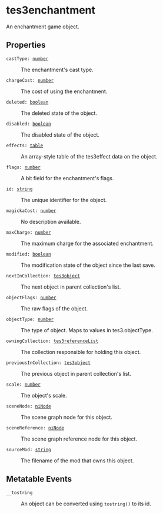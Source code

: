 # tes3enchantment

An enchantment game object.

## Properties

<dl class="describe">
<dt><code class="descname">castType: <a href="https://mwse.readthedocs.io/en/latest/lua/type/number.html">number</a></code></dt>
<dd>

The enchantment's cast type.

</dd>
<dt><code class="descname">chargeCost: <a href="https://mwse.readthedocs.io/en/latest/lua/type/number.html">number</a></code></dt>
<dd>

The cost of using the enchantment.

</dd>
<dt><code class="descname">deleted: <a href="https://mwse.readthedocs.io/en/latest/lua/type/boolean.html">boolean</a></code></dt>
<dd>

The deleted state of the object.

</dd>
<dt><code class="descname">disabled: <a href="https://mwse.readthedocs.io/en/latest/lua/type/boolean.html">boolean</a></code></dt>
<dd>

The disabled state of the object.

</dd>
<dt><code class="descname">effects: <a href="https://mwse.readthedocs.io/en/latest/lua/type/table.html">table</a></code></dt>
<dd>

An array-style table of the tes3effect data on the object.

</dd>
<dt><code class="descname">flags: <a href="https://mwse.readthedocs.io/en/latest/lua/type/number.html">number</a></code></dt>
<dd>

A bit field for the enchantment's flags.

</dd>
<dt><code class="descname">id: <a href="https://mwse.readthedocs.io/en/latest/lua/type/string.html">string</a></code></dt>
<dd>

The unique identifier for the object.

</dd>
<dt><code class="descname">magickaCost: <a href="https://mwse.readthedocs.io/en/latest/lua/type/number.html">number</a></code></dt>
<dd>

No description available.

</dd>
<dt><code class="descname">maxCharge: <a href="https://mwse.readthedocs.io/en/latest/lua/type/number.html">number</a></code></dt>
<dd>

The maximum charge for the associated enchantment.

</dd>
<dt><code class="descname">modified: <a href="https://mwse.readthedocs.io/en/latest/lua/type/boolean.html">boolean</a></code></dt>
<dd>

The modification state of the object since the last save.

</dd>
<dt><code class="descname">nextInCollection: <a href="https://mwse.readthedocs.io/en/latest/lua/type/tes3object.html">tes3object</a></code></dt>
<dd>

The next object in parent collection's list.

</dd>
<dt><code class="descname">objectFlags: <a href="https://mwse.readthedocs.io/en/latest/lua/type/number.html">number</a></code></dt>
<dd>

The raw flags of the object.

</dd>
<dt><code class="descname">objectType: <a href="https://mwse.readthedocs.io/en/latest/lua/type/number.html">number</a></code></dt>
<dd>

The type of object. Maps to values in tes3.objectType.

</dd>
<dt><code class="descname">owningCollection: <a href="https://mwse.readthedocs.io/en/latest/lua/type/tes3referenceList.html">tes3referenceList</a></code></dt>
<dd>

The collection responsible for holding this object.

</dd>
<dt><code class="descname">previousInCollection: <a href="https://mwse.readthedocs.io/en/latest/lua/type/tes3object.html">tes3object</a></code></dt>
<dd>

The previous object in parent collection's list.

</dd>
<dt><code class="descname">scale: <a href="https://mwse.readthedocs.io/en/latest/lua/type/number.html">number</a></code></dt>
<dd>

The object's scale.

</dd>
<dt><code class="descname">sceneNode: <a href="https://mwse.readthedocs.io/en/latest/lua/type/niNode.html">niNode</a></code></dt>
<dd>

The scene graph node for this object.

</dd>
<dt><code class="descname">sceneReference: <a href="https://mwse.readthedocs.io/en/latest/lua/type/niNode.html">niNode</a></code></dt>
<dd>

The scene graph reference node for this object.

</dd>
<dt><code class="descname">sourceMod: <a href="https://mwse.readthedocs.io/en/latest/lua/type/string.html">string</a></code></dt>
<dd>

The filename of the mod that owns this object.

</dd>
</dl>

## Metatable Events

<dl class="describe">
<dt><code class="descname">__tostring</code></dt>
<dd>

An object can be converted using `tostring()` to its id.

</dd>
</dl>

